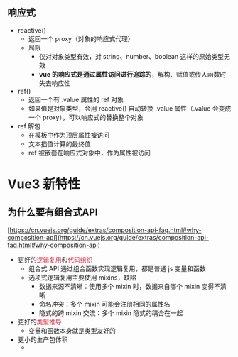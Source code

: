 ## 响应式
+ reactive()
    - 返回一个 proxy（对象的响应式代理）
    - 局限
        * 仅对对象类型有效，对 string、number、boolean 这样的原始类型无效
        * **vue 的响应式是通过属性访问进行追踪的**，解构、赋值或传入函数时失去响应性
+ ref()
    - 返回一个有 .value 属性的 ref 对象
    - 如果值是对象类型，会用 reactive() 自动转换 .value 属性（.value 会变成一个 proxy），可以响应式的替换整个对象
+ ref 解包
    - 在模板中作为顶层属性被访问
    - 文本插值计算的最终值
    - ref 被嵌套在响应式对象中，作为属性被访问

# Vue3 新特性
## 为什么要有组合式API
[https://cn.vuejs.org/guide/extras/composition-api-faq.html#why-composition-api](https://cn.vuejs.org/guide/extras/composition-api-faq.html#why-composition-api)

+ 更好的<font style="color:#DF2A3F;">逻辑复用</font>和<font style="color:#DF2A3F;">代码组织</font>
    - 组合式 API 通过组合函数实现逻辑复用，都是普通 js 变量和函数
    - 选项式逻辑复用主要使用 mixins，缺陷
        * 数据来源不清晰：使用多个 mixin 时，数据来自哪个 mixin 变得不清晰
        * 命名冲突：多个 mixin 可能会注册相同的属性名
        * 隐式的跨 mixin 交流：多个 mixin 隐式的耦合在一起
+ 更好的<font style="color:#DF2A3F;">类型推导</font>
    - 变量和函数本身就是类型友好的
+ 更小的生产包体积
    - <script setup> 组件模板编译为内联函数，和<script setup> 中代码同一作用域
    - 选项式 API 依赖 this 上下文对象属性，vue 实例对象
    - 本地变量名字可以被压缩，对象属性名不能

## Teleport 组件
+ <Teleport> 是一个内置组件，它可以将一个组件内部的一部分模板“传送”到该组件的 DOM 结构外层的位置去

## Fragments 片段
+ Vue3 支持多根节点的组件
+ 要显式定义 attribute 应该分布在哪里 <font style="color:rgb(137, 221, 255);background-color:rgb(41, 45, 62);"><</font><font style="color:rgb(240, 113, 120);background-color:rgb(41, 45, 62);">main </font><font style="color:rgb(199, 146, 234);background-color:rgb(41, 45, 62);">v-bind</font><font style="color:rgb(137, 221, 255);background-color:rgb(41, 45, 62);">="</font><font style="color:rgb(195, 232, 141);background-color:rgb(41, 45, 62);">$attrs</font><font style="color:rgb(137, 221, 255);background-color:rgb(41, 45, 62);">"></font><font style="color:rgb(166, 172, 205);background-color:rgb(41, 45, 62);">...</font><font style="color:rgb(137, 221, 255);background-color:rgb(41, 45, 62);"></</font><font style="color:rgb(240, 113, 120);background-color:rgb(41, 45, 62);">main</font><font style="color:rgb(137, 221, 255);background-color:rgb(41, 45, 62);">></font>

## CSS 中的 v-bind
+ 支持 javascript 表达式，包裹在引号中
+ <font style="color:rgb(178, 204, 214);background-color:rgb(36, 36, 36);">color</font><font style="color:rgb(137, 221, 255);background-color:rgb(36, 36, 36);">:</font><font style="color:rgb(166, 172, 205);background-color:rgb(36, 36, 36);"> v-bind(</font><font style="color:rgb(137, 221, 255);background-color:rgb(36, 36, 36);">'</font><font style="color:rgb(195, 232, 141);background-color:rgb(36, 36, 36);">theme.color</font><font style="color:rgb(137, 221, 255);background-color:rgb(36, 36, 36);">'</font><font style="color:rgb(166, 172, 205);background-color:rgb(36, 36, 36);">)</font>

## Emits 组件选项
+ Emits 选项会影响一个监听器被解析为<font style="color:#DF2A3F;">组件事件监听器</font>，还是<font style="color:#DF2A3F;">原生 DOM 事件监听器</font>
+ 被声明为组件事件监听器不会被透传到组件根元素上，且从组件的 $attrs 属性上移除

## SFC <style scoped> 新增全局规则和针对插槽内容的规则
+ `:deep(.foo) {}`
+ `:slotted(.foo) {}`
+ `:global(.foo) {}`

# Vue3 与 Vue2 变化
非兼容变更：[https://v3-migration.vuejs.org/zh/breaking-changes/](https://v3-migration.vuejs.org/zh/breaking-changes/)

## Vue3 性能提升通过哪几方面提升的
[https://vue3js.cn/interview/vue3/performance.html](https://vue3js.cn/interview/vue3/performance.html)

+ 响应式
    - vue2 需要深度遍历，用 defineProperty 把对象属性改为 getter、setter
    - vue3 用 proxy 对整个对象进行监听，不需要深度遍历，可以监听动态添加、删除属性，可以监听数组索引和数组 length 属性
+ 打包体积小
    - vue2 构造函数集成了所有功能
    - vue3 把这些功能作为普通函数导出，重复利用，treeshaking 优化打包体积
    - vue3移除了一些不常用的API
+ 编译阶段
    - diff 算法优化，静态标记
    - 静态提升，对不需要更新的元素，只创建一次，每次 render 时复用
    - 事件监听做缓存

## createApp() 与 new Vue()
+ Vue2 用 `new Vue()` 从同一个 Vue 构造函数创建实例，每个实例共享相同的全局配置
+ Vue3 `createApp()` 返回一个应用实例，任何改变 Vue 行为的 API 都放在实例上
+ 全局属性：`Vue.prototype` vs `app.config.globalProperties` 
+ Vue2 构造函数集成了太多功能，不利于 tree shaking；Vue3 把这些功能作为普通函数导出，充分利用 tree shaking 优化打包体积

## 移除 .native
+ Vue2 传给子组件的 v-on 事件监听器都要靠子组件内 emit 触发，想直接传给子组件根元素用 .native

```javascript
<my-component
  v-on:close="handleComponentEvent"
  v-on:click.native="handleNativeClickEvent"
/>
```

+ Vue3 需要用 emit 触发的事件需要在 emits 选项里声明，没有声明的默认 attributes 透传给子组件根元素

```javascript
<my-component
  v-on:close="handleComponentEvent"
  v-on:click="handleNativeClickEvent"
/>

// myConponent.vue
<script>
  export default {
    emits: ['close']
  }
</script>
```

## v-model
[https://v3-migration.vuejs.org/zh/breaking-changes/v-model.html](https://v3-migration.vuejs.org/zh/breaking-changes/v-model.html)

+ prop 和 事件：`value/input` → `modelValue/update:modelValue`
+ vue2 有 `v-bind.sync` 修饰符和 `model 选项`，用来改默认的 value/input；vue3 移除，在 v-model 上加参数代替
+ vue3 可以使用多个 v-model
+ vue3 可以自定义 v-model 修饰符

```vue
// Vue2 默认 value/input
<ChildComponent v-model="pageTitle" />
<ChildComponent :value="pageTitle" @input="pageTitle = $event" />

// 可用 model 选项改写默认 prop 和 event
model: {
  	prop: 'title',
    event: 'change'
}
<ChildComponent :title="pageTitle" @change="pageTitle = $event" />
```

## v-if 和 v-for 优先级
+ v-if 和 v-for 作用在同一个元素上时
    - vue2 v-for 优先级高
    - vue3 v-if 优先级高
+ 不推荐这样用，套一层标签
    - 性能问题：每次循环都进行一次if判断
    - 可读性变差：不容易理解逻辑

## v-bind 合并
+ 可以绑定 object 和 独立 attribute
+ vue2 独立 attribute 总会覆盖 object 中属性
+ vue3 绑定顺序影响结果，写在后面的覆盖前面的

```vue
<div id="red" v-bind="{ id: 'blue' }"></div>
```

## vue3 移除了 $on，$off，$once 事件 API
+ Vue2 可以用它们创建事件总线 eventBus
+ Vue3 eventBus 需要使用外部库， mitt、tiny-emitter
+ 通信
    - Props 和 事件，父子组件通信
    - provide/inject 组件间远距离通信，避免 props 逐级透传
    - provide/inject 也可以用于组件与它的插槽内容通信
    - 全局状态管理，Vuex、Pinia

## vue3 $children 移除
+ 使用模板引用访问子组件

## vue3 deep 侦听数组
+ 当侦听一个数组时，只有当数组被替换时才会触发回调。如果你需要在数组被改变时触发回调，必须指定 `deep` 选项。

# api
## setup()
```vue
import { h, ref } from 'vue'

setup(props, { attrs, slots, emit, expose }) {

  // 推荐通过 props.xxx 的形式来使用其中的 props
  // 通过 attrs.x 或 slots.x 的形式使用其中的属性
  
  // 可以返回渲染函数
  const count = ref(0)
  return () => h('div', count.value)
}
```



## 响应式 - 核心
### computed()
+ 接收 getter 函数，返回只读的 ref 对象
+ 也可以接收包含 get、set 的对象，创建可写的 ref 对象

### readyonly()
+ 接受一个对象 (不论是响应式还是普通的) 或是一个 ref，返回一个原值的只读代理（proxy）

### watchEffect()
+ 第一个参数接收一个函数
+ 立即运行函数，并响应式追踪其依赖，在依赖更新时重新执行
+ 返回函数，停止该副作用函数
+ 第二个参数接收可选选项，调整刷新时机或调试依赖。默认组件渲染之前执行
    - `flush: 'post'`
    - `flush: 'sync'`

### watch()
+ 侦听一个或多个响应式数据源，变化时调用回调函数
+ 第一个参数是数据源：响应式对象，ref对象，getter函数，它们组成的数组
+ 第二个参数是回调函数
+ 第三个参数是一个对象
    - immediate
    - deep
    - flush
    - onTrack / onTrigger
+ 与 watchEffect() 相比
    - 更明确侦听源
    - 可以懒执行
    - 回调函数可以接收新旧值
+ 侦听响应式对象时（reactive），自动 deep

## 响应式 - 工具
### isRef()
+ 检查某个值是否为 ref

### unRef()
+ 如果参数是 ref，则返回内部值，否则返回参数本身
+ `val = isRef(val) ? val.value : val`

### toValue()
+ 接收`值`、`refs`、`getter`，返回值
+ 与 unRef() 类似，区别是 getter 函数也会返回执行后的值

### toRef()
+ 接收值、refs、getters，转换为规范 refs
+ 接收 ref，原样返回
+ 接收 getter，返回只读 ref，访问时调用 getter 函数 `toRef(() => props.foo)`
+ 接收普通值，等同于 `ref()`

### toRefs()
+ 将响应式对象转为普通对象，每个属性都是源对象对应的属性用 toRef() 转换的 ref
+ 在组合式函数返回响应式对象时，用 toRefs() 转换，消费组件可以解构返回值而保持响应性
+ 只为源对象上可枚举属性创建 ref，如果为还不存在的属性，使用 toRef()

### isProxy()
+ 检查一个值是否为 reactive()、readonly()、shallowReactive()、shallowReadonly() 创建的代理

### isReactive()
+ 检查一个值是否为 reactive()、shallowReactive() 创建的代理

### isReadonly()
+ 检查传入的值是否为只读对象
+ 只读对象的属性可以改，但不能通过传入的对象直接赋值
+ computed() 没有 set 的话返回只读对象
+ readyonly()、shallowReadonly() 返回的代理是只读的，是没有 set 的 computed()
+ toRef() 转换的 getter 函数是只读的 ref

## 响应式 - 进阶
### toRaw()
+ 根据 Vue 创建的代理返回其原始对象
+ 返回由 reactive()，shallowReactive()，readonly()，shallowReadonly() 创建的代理对应的原始对象

